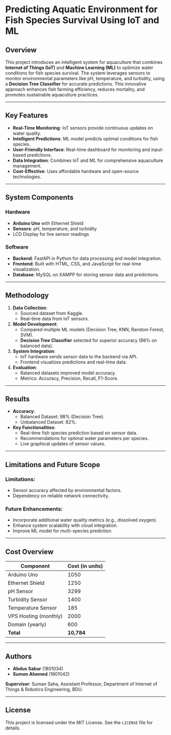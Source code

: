 # Predicting Aquatic Environment for Fish Species Survival Using IoT and ML

## Overview
This project introduces an intelligent system for aquaculture that combines **Internet of Things (IoT)** and **Machine Learning (ML)** to optimize water conditions for fish species survival. The system leverages sensors to monitor environmental parameters like pH, temperature, and turbidity, using a **Decision Tree Classifier** for accurate predictions. This innovative approach enhances fish farming efficiency, reduces mortality, and promotes sustainable aquaculture practices.

---

## Key Features
- **Real-Time Monitoring**: IoT sensors provide continuous updates on water quality.
- **Intelligent Predictions**: ML model predicts optimal conditions for fish species.
- **User-Friendly Interface**: Real-time dashboard for monitoring and input-based predictions.
- **Data Integration**: Combines IoT and ML for comprehensive aquaculture management.
- **Cost-Effective**: Uses affordable hardware and open-source technologies.

---

## System Components
### Hardware
- **Arduino Uno** with Ethernet Shield
- **Sensors**: pH, temperature, and turbidity
- LCD Display for live sensor readings

### Software
- **Backend**: FastAPI in Python for data processing and model integration.
- **Frontend**: Built with HTML, CSS, and JavaScript for real-time visualization.
- **Database**: MySQL on XAMPP for storing sensor data and predictions.

---

## Methodology
1. **Data Collection**:
   - Sourced dataset from Kaggle.
   - Real-time data from IoT sensors.
2. **Model Development**:
   - Compared multiple ML models (Decision Tree, KNN, Random Forest, SVM).
   - **Decision Tree Classifier** selected for superior accuracy (98% on balanced data).
3. **System Integration**:
   - IoT hardware sends sensor data to the backend via API.
   - Frontend visualizes predictions and real-time data.
4. **Evaluation**:
   - Balanced datasets improved model accuracy.
   - Metrics: Accuracy, Precision, Recall, F1-Score.

---

## Results
- **Accuracy**:
  - Balanced Dataset: 98% (Decision Tree).
  - Unbalanced Dataset: 82%.
- **Key Functionalities**:
  - Real-time fish species prediction based on sensor data.
  - Recommendations for optimal water parameters per species.
  - Live graphical updates of sensor values.

---

## Limitations and Future Scope
### Limitations:
- Sensor accuracy affected by environmental factors.
- Dependency on reliable network connectivity.

### Future Enhancements:
- Incorporate additional water quality metrics (e.g., dissolved oxygen).
- Enhance system scalability with cloud integration.
- Improve ML model for multi-species prediction.

---

## Cost Overview
| Component              | Cost (in units) |
|------------------------|-----------------|
| Arduino Uno           | 1050           |
| Ethernet Shield       | 1250           |
| pH Sensor             | 3299           |
| Turbidity Sensor      | 1400           |
| Temperature Sensor    | 185            |
| VPS Hosting (monthly) | 2000           |
| Domain (yearly)       | 600            |
| **Total**              | **10,784**     |

---

## Authors
- **Abdus Sabur** (1801034)
- **Sumon Ahemed** (1801042)

**Supervisor**: Suman Saha, Assistant Professor, Department of Internet of Things & Robotics Engineering, BDU.

---

## License
This project is licensed under the MIT License. See the `LICENSE` file for details.

